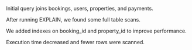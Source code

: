 Initial query joins bookings, users, properties, and payments.

After running EXPLAIN, we found some full table scans.

We added indexes on booking_id and property_id to improve performance.

Execution time decreased and fewer rows were scanned.
